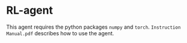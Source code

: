 # RL-agent
This agent requires the python packages `numpy` and `torch`.
`Instruction Manual.pdf` describes how to use the agent.

